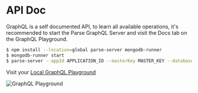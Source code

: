 # API Doc

GraphQL is a self documented API, to learn all available operations, it's recommended to start the Parse GraphQL Server and visit the Docs tab on the GraphQL Playground.

```bash
$ npm install --location=global parse-server mongodb-runner
$ mongodb-runner start
$ parse-server --appId APPLICATION_ID --masterKey MASTER_KEY --databaseURI mongodb://localhost/test --mountGraphQL --mountPlayground
```

Visit your [Local GraphQL Playground](http://localhost:1337/playground)

<img alt="GraphQL Playground" data-echo="{{ '/assets/images/graphql/graphql-playground.png' | prepend: site.baseurl }}"/>

